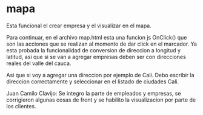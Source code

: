 # mapa

Esta funcional el crear empresa y el visualizar en el mapa.

Para continuar, en el archivo map.html esta una funcion js OnClick() que son las acciones que se realizan al momento de dar click en el marcador.
Ya esta probada la funcionalidad de conversion de direccion a longitud y latitud, asi que si se van a agregar empresas deben ser con direcciones reales del valle del cauca.

Asi que si voy a agregar una direccion por ejemplo de Cali. Debo escribir la direccion correctamente y seleccionar en el listado de ciudades Cali.


Juan Camilo Clavijo:
Se integro la parte de empleados y empresas, se corrigieron algunas cosas de front y se habilito la visualizacion por parte de los clientes.
